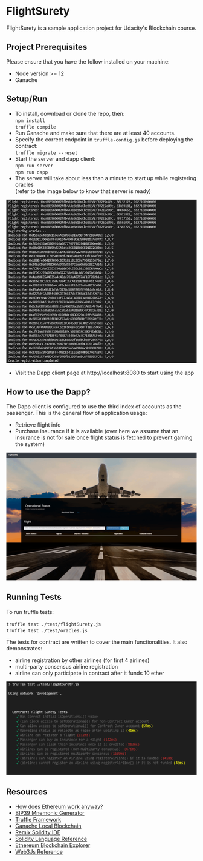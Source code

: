 # FlightSurety

FlightSurety is a sample application project for Udacity's Blockchain course.

## Project Prerequisites

Please ensure that you have the follow installed on your machine:

* Node version >= 12
* Ganache

## Setup/Run
* To install, download or clone the repo, then:<br/>
`npm install`<br/>
`truffle compile`
* Run Ganache and make sure that there are at least 40 accounts.
* Specify the correct endpoint in `truffle-config.js` before deploying the contract:<br/>
`truffle migrate --reset`
* Start the server and dapp client:<br/>
`npm run server`<br/>
`npm run dapp`
* The server will take about less than a minute to start up while registering oracles<br/>
(refer to the image below to know that server is ready)

![server setup](images/server_setup.png)

* Visit the Dapp client page at http://localhost:8080 to start using the app

## How to use the Dapp?
The Dapp client is configured to use the third index of accounts as the passenger.
This is the general flow of application usage:
* Retrieve flight info
* Purchase insurance if it is available (over here we assume that an insurance is not for sale once flight status is fetched to prevent gaming the system)

![demo](images/demo.gif)

## Running Tests

To run truffle tests:

`truffle test ./test/flightSurety.js`</br>
`truffle test ./test/oracles.js`

The tests for contract are written to cover the main functionalities.
It also demonstrates:
* airline registration by other airlines (for first 4 airlines)
* multi-party consensus airline registration
* airline can only participate in contract after it funds 10 ether

![server setup](images/test_run.png)


## Resources

* [How does Ethereum work anyway?](https://medium.com/@preethikasireddy/how-does-ethereum-work-anyway-22d1df506369)
* [BIP39 Mnemonic Generator](https://iancoleman.io/bip39/)
* [Truffle Framework](http://truffleframework.com/)
* [Ganache Local Blockchain](http://truffleframework.com/ganache/)
* [Remix Solidity IDE](https://remix.ethereum.org/)
* [Solidity Language Reference](http://solidity.readthedocs.io/en/v0.4.24/)
* [Ethereum Blockchain Explorer](https://etherscan.io/)
* [Web3Js Reference](https://github.com/ethereum/wiki/wiki/JavaScript-API)